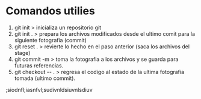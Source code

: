 # Comandos utilies

1. git init > inicializa un repositorio git
2. git init . > prepara los archivos modificados desde el ultimo comit para la siguiente fotografia (commit)
3. git reset . > revierte lo hecho en el paso anterior (saca los archivos del stage)
4. git commit -m > toma la fotografia a los archivos y se guarda para futuras referencias.
5. git checkout -- . > regresa el codigo al estado de la ultima fotografia tomada (ultimo commit).

;siodnfl;iasnfvl;sudivnldsiuvnlsdiuv
